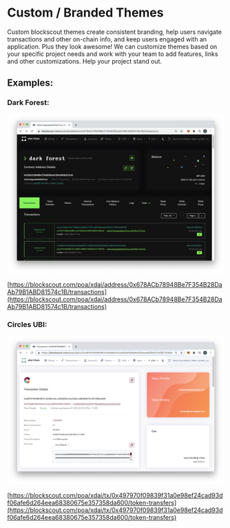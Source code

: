 # Custom / Branded Themes

Custom blockscout themes create consistent branding, help users navigate transactions and other on-chain info, and keep users engaged with an application. Plus they look awesome! We can customize themes based on your specific project needs and work with your team to add features, links and other customizations. Help your project stand out.

## Examples:

### Dark Forest: 

![](../../.gitbook/assets/darkf.png)

[https://blockscout.com/poa/xdai/address/0x678ACb78948Be7F354B28DaAb79B1ABD81574c1B/transactions](https://blockscout.com/poa/xdai/address/0x678ACb78948Be7F354B28DaAb79B1ABD81574c1B/transactions)

### Circles UBI: 

![](../../.gitbook/assets/circles-ubi.png)

[https://blockscout.com/poa/xdai/tx/0x497970f09839f31a0e98ef24cad93df06afe6d264eea68380675e357358da600/token-transfers](https://blockscout.com/poa/xdai/tx/0x497970f09839f31a0e98ef24cad93df06afe6d264eea68380675e357358da600/token-transfers)

